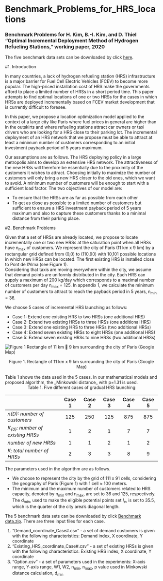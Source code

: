 # Benchmark_Problems_for_HRS_locations
### Benchmark Problems for H. Kim, B.-I. Kim, and D. Thiel “Optimal Incremental Deployment Method of Hydrogen Refueling Stations,” working paper, 2020

The five benchmark data sets can be downloaded by click [here](https://github.com/Hyunjoonkim/Hyunjoonkim.github.io/files/5733593/Benchmark.data.zip).
<br>

#1.	Introduction

  In many countries, a lack of hydrogen refueling station (HRS) infrastructure is a major barrier for Fuel Cell Electric Vehicles (FCEV) to become more popular. The high-priced installation cost of HRS make the governments afford to place a limited number of HRSs in a short period time. This paper attempts to find optimal locations of one or two HRSs for the cases in which HRSs are deployed incrementally based on FCEV market development that is currently difficult to foresee. 

  In this paper, we propose a location optimization model applied to the context of a large city like Paris where fuel prices in general are higher than in the outskirts and where refueling stations attract car owners or taxi drivers who are looking for a HRS close to their parking lot. The incremental deployment of an HRS network that we propose must be able to attract at least a minimum number of customers corresponding to an initial investment payback period of 5 years maximum.
  
  Our assumptions are as follows. The HRS deploying policy in a large metropolis aims to develop an extensive HRS network. The attractiveness of the new HRSs will therefore be essentially due to the proximity of the customers it wishes to attract. Choosing initially to maximize the number of customers will only bring a new HRS closer to the old ones, which we want to avoid. A minimum number of customers will be enough to start with a sufficient load factor. The two objectives of our model are:
  
- To ensure that the HRSs are as far as possible from each other
- To get as close as possible to a limited number of customers but sufficient to ensure a HRS investment payback period of 5 years maximum and also to capture these customers thanks to a minimal distance from their parking place.

#2.	Benchmark Problems

  Given that a set of HRSs are already located, we propose to locate incrementally one or two new HRSs at the saturation point when all HRSs have n<sub>max</sub> of customers.
  We represent the city of Paris (11 km x 9 km) by a rectangular grid defined from (0,0) to (110,90) with 10,101 possible locations in which new HRSs can be located. The first existing HRS is installed close to Pont de l’Alma (see Figure 1). <br> 
  Considering that taxis are moving everywhere within the city, we assume that demand points are uniformly distributed in the city. Each HRS can supply a maximum of 200 kg/day which corresponds to a maximal number of customers per day n<sub>max</sub> = 125. In appendix 1, we calculate the minimum number of customers to attract to reach the payback period in 5 years, n<sub>min</sub> = 36.
  
  We choose 5 cases of incremental HRS launching as follows:
- Case 1: Extend one existing HRS to two HRSs (one additional HRS)
- Case 2: Extend two existing HRSs to three HRSs (one additional HRS)
- Case 3: Extend one existing HRS to three HRSs (two additional HRSs)
- Case 4: Extend seven existing HRSs to eight HRSs (one additional HRS)
- Case 5: Extend seven existing HRSs to nine HRSs (two additional HRSs)


![Figure 1  Rectangle of 11 km  9 km surrounding the city of Paris (Google Map)](https://user-images.githubusercontent.com/29350999/102963167-cbcc3480-452b-11eb-8b16-491b7dd11c40.jpg)
<center> Figure 1. Rectangle of 11 km x 9 km surrounding the city of Paris (Google Map) </center>
<br/>
Table 1 shows the data used in the 5 cases. In our mathematical models and proposed algorithm, the _Minkowski distance_ with p=1.31 is used.<br/>
<center> Table 1. Five different cases of gradual HRS launching </center>

||**Case 1**|**Case 2**|**Case 3**|**Case 4**|**Case 5**|
|:---|:---:|:---:|:---:|:---:|:---:|
|_n(D): number of customers_|125|250|125|875|875|
|_K<sub>{0}</sub>: number of existing HRSs_|1|2|1|7|7|
|_number of new HRSs_|1|1|2|1|2|
|_K: total number of HRSs_|2|3|3|8|9|

The parameters used in the algorithm are as follows.
- We choose to represent the city by the grid of 111 x 91 cells, considering the geography of Paris (Figure 1) with 1 cell ≈ 100 meters.
- The minimum and the maximum number of customers related to HRS capacity, denoted by n<sub>min</sub> and n<sub>max</sub>, are set to 36 and 125, respectively. The d<sub>min</sub>, used to make the eligible potential points set _I<sub>e</sub>_, is set to 35.5, which is the quarter of the city area’s diagonal length.

The 5 benchmark data sets can be downloaded by click [Benchmark data.zip](https://github.com/Hyunjoonkim/Hyunjoonkim.github.io/files/5733593/Benchmark.data.zip).
There are three input files for each case.
1. “Demand_coordinate_Case#.csv” - a set of demand customers is given with the following characteristics: Demand index, X coordinate, Y coordinate
2. “Existing_HRS_coordinate_Case#.csv” - a set of existing HRSs is given with the following characteristics: Existing HRS index, X coordinate, Y coordinate
3. “Option.csv” - a set of parameters used in the experiments: X-axis range, Y-axis range, W1, W2, n<sub>min</sub>, n<sub>max</sub>, p value used in Minkowski distance calculation, d<sub>min</sub>
